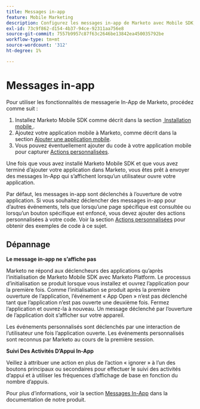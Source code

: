 ```yaml
---
title: Messages in-app
feature: Mobile Marketing
description: Configurez les messages in-app de Marketo avec Mobile SDK, configurez les déclencheurs d’événement personnalisés, suivez l’activité de clic et corrigez les problèmes d’initialisation de première ouverture d’application.
exl-id: 73c9f862-d154-4b37-94ce-92311aa756e8
source-git-commit: 7557b9957c87f63c2646be13842ea450035792be
workflow-type: tm+mt
source-wordcount: '312'
ht-degree: 1%

---
```


# Messages in-app

Pour utiliser les fonctionnalités de messagerie In-App de Marketo, procédez comme suit :

1. Installez Marketo Mobile SDK comme décrit dans la section [&#x200B; Installation mobile &#x200B;](installation.md).
1. Ajoutez votre application mobile à Marketo, comme décrit dans la section [Ajouter une application mobile](https://experienceleague.adobe.com/fr/docs/marketo/using/product-docs/mobile-marketing/admin/add-a-mobile-app).
1. Vous pouvez éventuellement ajouter du code à votre application mobile pour capturer [Actions personnalisées](custom-actions.md).

Une fois que vous avez installé Marketo Mobile SDK et que vous avez terminé d’ajouter votre application dans Marketo, vous êtes prêt à envoyer des messages In-App qui s’affichent lorsqu’un utilisateur ouvre votre application.

Par défaut, les messages in-app sont déclenchés à l’ouverture de votre application. Si vous souhaitez déclencher des messages in-app pour d’autres événements, tels que lorsqu’une page spécifique est consultée ou lorsqu’un bouton spécifique est enfoncé, vous devez ajouter des actions personnalisées à votre code. Voir la section [Actions personnalisées](custom-actions.md) pour obtenir des exemples de code à ce sujet.

## Dépannage

**Le message in-app ne s’affiche pas**

Marketo ne répond aux déclencheurs des applications qu’après l’initialisation de Marketo Mobile SDK avec Marketo Platform. Le processus d’initialisation se produit lorsque vous installez et ouvrez l’application pour la première fois. Comme l’initialisation se produit après la première ouverture de l’application, l’événement « App Open » n’est pas déclenché tant que l’application n’est pas ouverte une deuxième fois. Fermez l’application et ouvrez-la à nouveau. Un message déclenché par l’ouverture de l’application doit s’afficher sur votre appareil.

Les événements personnalisés sont déclenchés par une interaction de l’utilisateur une fois l’application ouverte. Les événements personnalisés sont reconnus par Marketo au cours de la première session.

**Suivi Des Activités D’Appui In-App**

Veillez à attribuer une action en plus de l’action « ignorer » à l’un des boutons principaux ou secondaires pour effectuer le suivi des activités d’appui et à utiliser les fréquences d’affichage de base en fonction du nombre d’appuis.

Pour plus d’informations, voir la section [Messages In-App](https://experienceleague.adobe.com/fr/docs/marketo/using/product-docs/mobile-marketing/in-app-messages/creating-in-app-messages/create-an-in-app-message) dans la documentation de notre produit.
